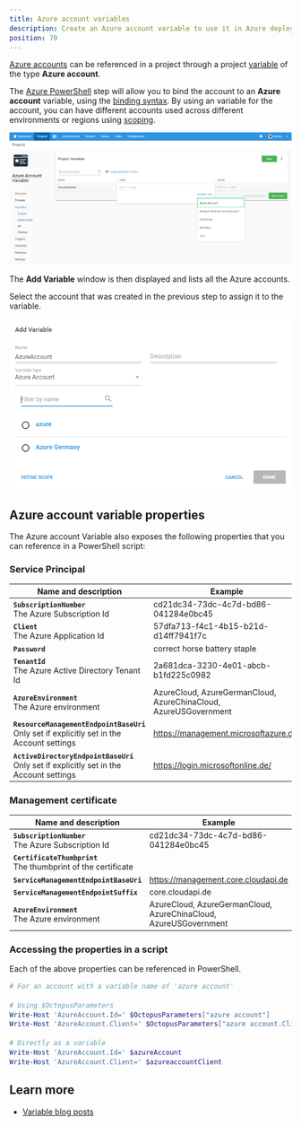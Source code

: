 ```yaml
---
title: Azure account variables
description: Create an Azure account variable to use it in Azure deployment steps
position: 70
---
```


[Azure accounts](/docs/infrastructure/deployment-targets/azure/index.md) can be referenced in a project through a project [variable](/docs/projects/variables/index.md) of the type **Azure account**.

The [Azure PowerShell](/docs/deployment-examples/azure-deployments/running-azure-powershell/index.md) step will allow you to bind the account to an **Azure account** variable, using the [binding syntax](/docs/projects/variables/index.md#Bindingsyntax-Referencingvariablesinstepdefinitions). By using an variable for the account, you can have different accounts used across different environments or regions using [scoping](/docs/projects/variables/index.md#Bindingsyntax-Referencingvariablesinstepdefinitions).

![AWS Account variable](images/azure-account-variable.png)

The **Add Variable** window is then displayed and lists all the Azure accounts.

Select the account that was created in the previous step to assign it to the variable.

![Azure account variable selection](images/azure-account-variable-selection.png)

## Azure account variable properties

The Azure account Variable also exposes the following properties that you can reference in a PowerShell script:

### Service Principal

| Name and description | Example |
| -------------------- | ------------------------|
| **`SubscriptionNumber`** <br/> The Azure Subscription Id | cd21dc34-73dc-4c7d-bd86-041284e0bc45 |
| **`Client`** <br/> The Azure Application Id | 57dfa713-f4c1-4b15-b21d-d14ff7941f7c |
| **`Password`** <br/> | correct horse battery staple |
| **`TenantId`** <br/> The Azure Active Directory Tenant Id | 2a681dca-3230-4e01-abcb-b1fd225c0982 |
| **`AzureEnvironment`** <br/> The Azure environment | AzureCloud, AzureGermanCloud, AzureChinaCloud, AzureUSGovernment |
| **`ResourceManagementEndpointBaseUri`** <br/> Only set if explicitly set in the Account settings | https://management.microsoftazure.de/  |
| **`ActiveDirectoryEndpointBaseUri`** <br/> Only set if explicitly set in the Account settings | https://login.microsoftonline.de/ |

### Management certificate

| Name and description | Example|
| -------------------- | ------------------------|
| **`SubscriptionNumber`** <br/> The Azure Subscription Id | cd21dc34-73dc-4c7d-bd86-041284e0bc45 |
| **`CertificateThumbprint`** <br/> The thumbprint of the certificate | |
| **`ServiceManagementEndpointBaseUri`** <br/> | https://management.core.cloudapi.de |
| **`ServiceManagementEndpointSuffix`** <br/> | core.cloudapi.de  |
| **`AzureEnvironment`** <br/> The Azure environment | AzureCloud, AzureGermanCloud, AzureChinaCloud, AzureUSGovernment |

### Accessing the properties in a script

Each of the above properties can be referenced in PowerShell.

```powershell
# For an account with a variable name of 'azure account'

# Using $OctopusParameters
Write-Host 'AzureAccount.Id=' $OctopusParameters["azure account"]
Write-Host 'AzureAccount.Client=' $OctopusParameters["azure account.Client"]

# Directly as a variable
Write-Host 'AzureAccount.Id=' $azureAccount
Write-Host 'AzureAccount.Client=' $azureaccountClient
```

## Learn more

- [Variable blog posts](https://www.octopus.com/blog/tag/variables)